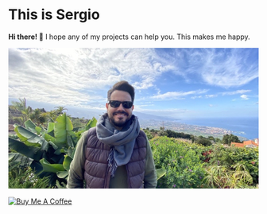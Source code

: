 # This is Sergio

**Hi there! 👋** I hope any of my projects can help you. This makes me happy.

![Profile Picture](https://github.com/sdelquin/sdelquin/blob/master/panoramic-sdelquin.jpg)

<a href="https://www.buymeacoffee.com/sdelquin" target="_blank"><img src="https://cdn.buymeacoffee.com/buttons/default-orange.png" alt="Buy Me A Coffee" height="41" width="174"></a>
